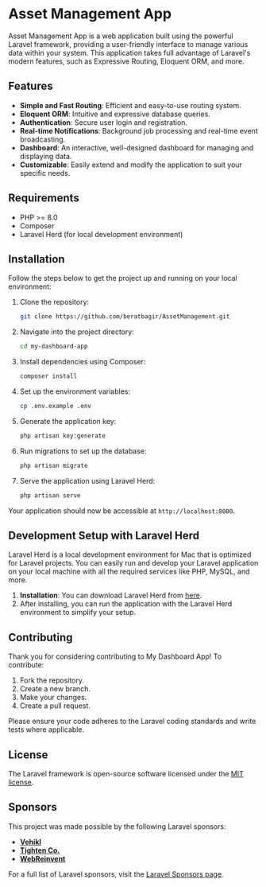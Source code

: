 # Asset Management App

Asset Management App is a web application built using the powerful Laravel framework, providing a user-friendly interface to manage various data within your system. This application takes full advantage of Laravel's modern features, such as Expressive Routing, Eloquent ORM, and more.

## Features
- **Simple and Fast Routing**: Efficient and easy-to-use routing system.
- **Eloquent ORM**: Intuitive and expressive database queries.
- **Authentication**: Secure user login and registration.
- **Real-time Notifications**: Background job processing and real-time event broadcasting.
- **Dashboard**: An interactive, well-designed dashboard for managing and displaying data.
- **Customizable**: Easily extend and modify the application to suit your specific needs.

## Requirements
- PHP >= 8.0
- Composer
- Laravel Herd (for local development environment)

## Installation
Follow the steps below to get the project up and running on your local environment:

1. Clone the repository:
    ```bash
    git clone https://github.com/beratbagir/AssetManagement.git
    ```

2. Navigate into the project directory:
    ```bash
    cd my-dashboard-app
    ```

3. Install dependencies using Composer:
    ```bash
    composer install
    ```

4. Set up the environment variables:
    ```bash
    cp .env.example .env
    ```

5. Generate the application key:
    ```bash
    php artisan key:generate
    ```

6. Run migrations to set up the database:
    ```bash
    php artisan migrate
    ```

7. Serve the application using Laravel Herd:
    ```bash
    php artisan serve
    ```

Your application should now be accessible at `http://localhost:8000`.

## Development Setup with Laravel Herd
Laravel Herd is a local development environment for Mac that is optimized for Laravel projects. You can easily run and develop your Laravel application on your local machine with all the required services like PHP, MySQL, and more.

1. **Installation**: You can download Laravel Herd from [here](https://laravel.com/docs/8.x/herd).
2. After installing, you can run the application with the Laravel Herd environment to simplify your setup.

## Contributing
Thank you for considering contributing to My Dashboard App! To contribute:

1. Fork the repository.
2. Create a new branch.
3. Make your changes.
4. Create a pull request.

Please ensure your code adheres to the Laravel coding standards and write tests where applicable.

## License
The Laravel framework is open-source software licensed under the [MIT license](https://opensource.org/licenses/MIT).

## Sponsors
This project was made possible by the following Laravel sponsors:

- **[Vehikl](https://vehikl.com/)**
- **[Tighten Co.](https://tighten.co)**
- **[WebReinvent](https://webreinvent.com/)**

For a full list of Laravel sponsors, visit the [Laravel Sponsors page](https://laravel.com/sponsors).

